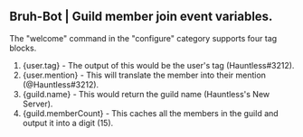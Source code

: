 ## Bruh-Bot | Guild member join event variables.

The "welcome" command in the "configure" category supports four tag blocks.

1. {user.tag} - The output of this would be the user's tag (Hauntless#3212).
2. {user.mention} - This will translate the member into their mention (@Hauntless#3212).
3. {guild.name} - This would return the guild name (Hauntless's New Server).
4. {guild.memberCount} - This caches all the members in the guild and output it into a digit (15).